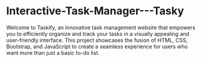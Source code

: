 # Interactive-Task-Manager---Tasky
Welcome to Taskify, an innovative task management website that empowers you to efficiently organize and track your tasks in a visually appealing and user-friendly interface. This project showcases the fusion of HTML, CSS, Bootstrap, and JavaScript to create a seamless experience for users who want more than just a basic to-do list.
